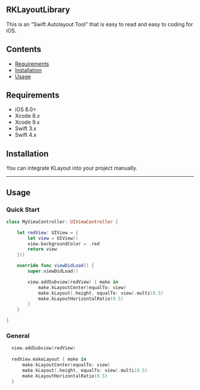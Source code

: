 ## RKLayoutLibrary
This is an "Swift Autolayout Tool" that is easy to read and easy to coding for iOS.

## Contents

- [Requirements](#requirements)
- [Installation](#installation)
- [Usage](#usage)

## Requirements

- iOS 8.0+ 
- Xcode 8.x
- Xcode 9.x
- Swift 3.x 
- Swift 4.x

## Installation

You can integrate KLayout into your project manually.

---

## Usage

### Quick Start

```swift
class MyViewController: UIViewController {

    let redView: UIView = {
        let view = UIView()
        view.backgroundColor = .red
        return view
    }()

    override func viewDidLoad() {
        super.viewDidLoad()

        view.addSubview(redView) { make in
            make.kLayoutCenter(equalTo: view)
            make.kLayout(.height, equalTo: view).multi(0.5)
            make.kLayoutHorizontalRatio(0.5)
        }
    }

}
```


### General

```swift 
  view.addSubview(redView)
  
  redView.makeLayout { make in
      make.kLayoutCenter(equalTo: view)
      make.kLayout(.height, equalTo: view).multi(0.5)
      make.kLayoutHorizontalRatio(0.5)
  }

```

